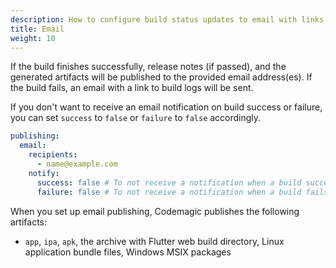 ```yaml
---
description: How to configure build status updates to email with links to artifacts in codemagic.yaml
title: Email
weight: 10
---
```


If the build finishes successfully, release notes (if passed), and the generated artifacts will be published to the provided email address(es). If the build fails, an email with a link to build logs will be sent.

If you don't want to receive an email notification on build success or failure, you can set `success` to `false` or `failure` to `false` accordingly.

```yaml
publishing:
  email:
    recipients:
      - name@example.com
    notify:
      success: false # To not receive a notification when a build succeeds
      failure: false # To not receive a notification when a build fails
```


When you set up email publishing, Codemagic publishes the following artifacts:

- `app`, `ipa`, `apk`, the archive with Flutter web build directory, Linux application bundle files, Windows MSIX packages
